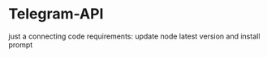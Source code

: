 # Telegram-API

just a connecting code 
requirements: update node latest version and install prompt

